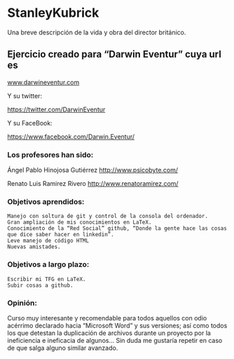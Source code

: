 # StanleyKubrick
Una breve descripción de la vida y obra del director británico.

## Ejercicio creado para “Darwin Eventur” cuya url es 
www.darwineventur.com
	
Y su twitter:

https://twitter.com/DarwinEventur
	
Y su FaceBook:
	
https://www.facebook.com/Darwin.Eventur/
	
### Los profesores han sido:
Ángel Pablo Hinojosa Gutiérrez http://www.psicobyte.com/

Renato Luis Ramirez Rivero  http://www.renatoramirez.com/

### Objetivos aprendidos:

	Manejo con soltura de git y control de la consola del ordenador.
	Gran ampliación de mis conocimientos en LaTeX.
	Conocimiento de la “Red Social” github, “Donde la gente hace las cosas que dice saber hacer en linkedin”.
	Leve manejo de código HTML
	Nuevas amistades.

### Objetivos a largo plazo:
	
	Escribir mi TFG en LaTeX.
	Subir cosas a github.

### Opinión:
Curso muy interesante y recomendable para todos aquellos con odio acérrimo declarado hacia “Microsoft Word” y sus versiones; así como todos los que detestan la duplicación de archivos durante un proyecto por la ineficiencia e ineficacia de algunos… Sin duda me gustaría repetir en caso de que salga alguno similar avanzado.
